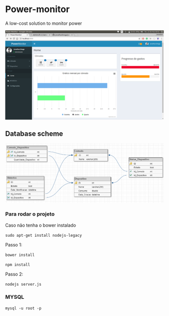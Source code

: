 # Power-monitor
A low-cost solution to monitor power

![](images/1.png)

## Database scheme
![](images/db.png)


### Para rodar o projeto

Caso não tenha o bower instalado 

`sudo apt-get install nodejs-legacy`

Passo 1:

`bower install` 

`npm install`

Passo 2:

`nodejs server.js`

### MYSQL

`mysql -u root -p`

